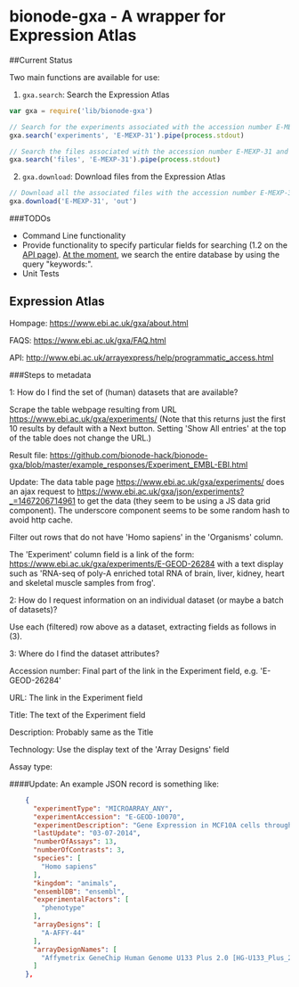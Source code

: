 # bionode-gxa - A wrapper for Expression Atlas

##Current Status

Two main functions are available for use:

1) `gxa.search`: Search the Expression Atlas

```js
var gxa = require('lib/bionode-gxa')

// Search for the experiments associated with the accession number E-MEXP-31 and pipe data into the STDout as a JSON
gxa.search('experiments', 'E-MEXP-31').pipe(process.stdout)

// Search the files associated with the accession number E-MEXP-31 and pipe into the STDout as a JSON
gxa.search('files', 'E-MEXP-31').pipe(process.stdout)
```

2) `gxa.download`: Download files from the Expression Atlas

```js
// Download all the associated files with the accession number E-MEXP-31 into an output directory called 'out'.
gxa.download('E-MEXP-31', 'out')

```

###TODOs

- Command Line functionality
- Provide functionality to specify particular fields for searching (1.2 on the [API page](http://www.ebi.ac.uk/arrayexpress/help/programmatic_access.html)). [At the moment](https://github.com/bionode-hack/bionode-gxa/blob/master/lib/bionode-gxa.js#L129), we search the entire database by using the query "keywords:".
- Unit Tests


## Expression Atlas
Hompage: https://www.ebi.ac.uk/gxa/about.html

FAQS: https://www.ebi.ac.uk/gxa/FAQ.html

API: http://www.ebi.ac.uk/arrayexpress/help/programmatic_access.html

###Steps to metadata

1: How do I find the set of (human) datasets that are available?

Scrape the table webpage resulting from URL https://www.ebi.ac.uk/gxa/experiments/ (Note that this returns just the first 10 results by default with a Next button. Setting 'Show All entries' at the top of the table does not change the URL.)

Result file: https://github.com/bionode-hack/bionode-gxa/blob/master/example_responses/Experiment_EMBL-EBI.html

Update: The data table page https://www.ebi.ac.uk/gxa/experiments/ does an ajax request to https://www.ebi.ac.uk/gxa/json/experiments?_=1467206714961 to get the data (they seem to be using a JS data grid component). The underscore component seems to be some random hash to avoid http cache.

Filter out rows that do not have 'Homo sapiens' in the 'Organisms' column.

The 'Experiment' column field is a link of the form: 
https://www.ebi.ac.uk/gxa/experiments/E-GEOD-26284
with a text display such as 'RNA-seq of poly-A enriched total RNA of brain, liver, kidney, heart and skeletal muscle samples from frog'.

2: How do I request information on an individual dataset (or maybe a batch of datasets)?

Use each (filtered) row above as a dataset, extracting fields as follows in (3).

3: Where do I find the dataset attributes?

Accession number: Final part of the link in the Experiment field, e.g. 'E-GEOD-26284'

URL: The link in the Experiment field

Title: The text of the Experiment field

Description: Probably same as the Title

Technology: Use the display text of the 'Array Designs' field 

Assay type:


####Update: An example JSON record is something like:

```json
    {
      "experimentType": "MICROARRAY_ANY",
      "experimentAccession": "E-GEOD-10070",
      "experimentDescription": "Gene Expression in MCF10A cells through Differentiation on Transwells",
      "lastUpdate": "03-07-2014",
      "numberOfAssays": 13,
      "numberOfContrasts": 3,
      "species": [
        "Homo sapiens"
      ],
      "kingdom": "animals",
      "ensemblDB": "ensembl",
      "experimentalFactors": [
        "phenotype"
      ],
      "arrayDesigns": [
        "A-AFFY-44"
      ],
      "arrayDesignNames": [
        "Affymetrix GeneChip Human Genome U133 Plus 2.0 [HG-U133_Plus_2]"
      ]
    },
```

